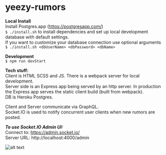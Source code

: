 # yeezy-rumors  
  
**Local Install**  
Install Postgres.app (https://postgresapp.com/)  
```$ ./install.sh``` to install dependencies and set up local development database with default settings.  
If you want to customize your database connection use optional arguments ```$ ./install.sh <dbUserName> <dbPassword> <dbName>```
  
**Development**  
```$ npm run devStart```  
  
**Tech stuff:**  
Client is HTML SCSS and JS. There is a webpack server for local development.  
Server side is an Express app being served by an http server. In production the Express app serves the static client build (built from webpack).  
DB is Heroku Postgres.   
  
Client and Server communicate via GraphQL.   
Socket.IO is used to notify concurrent user clients when new rumors are posted.  

***To use Socket.IO Admin UI:***  
Connect to: https://admin.socket.io/  
Server URL: http://localhost:4000/admin
  
![alt text](/fruitsnack.png)

